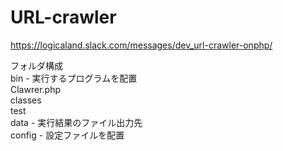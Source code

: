 # URL-crawler
https://logicaland.slack.com/messages/dev_url-crawler-onphp/


フォルダ構成<br>
bin - 実行するプログラムを配置<br>
Clawrer.php<br>
classes<br>
test<br>
data - 実行結果のファイル出力先<br>
config - 設定ファイルを配置<br>
